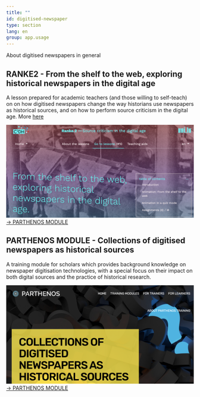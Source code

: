 ```yaml
---
title: ""
id: digitised-newspaper
type: section
lang: en
group: app.usage
---
```


About digitised newspapers in general

<!-- more -->

## RANKE2 - From the shelf to the web, exploring historical newspapers in the digital age


A lesson prepared for academic teachers (and those willing to self-teach) on on how digitised newspapers change the way historians use newspapers as historical sources, and on how to perform source criticism in the digital age. More [here](https://ranke2.uni.lu/u/exploring-historical-newspapers/)

<a class="d-block image-link"
  style="max-width:400px;"
  href='https://ranke2.uni.lu/u/exploring-historical-newspapers/'
  title='PARTHENOS MODULE'>
  <img src="/assets/images/FZ_ranke2.png" class="d-block mb-1" />
  &rarr; PARTHENOS MODULE
</a>


## PARTHENOS MODULE - Collections of digitised newspapers as historical sources

A training module for scholars which provides background knowledge on newspaper digitisation technologies, with a special focus on their impact on both digital sources and the practice of historical research.

<a class="d-block image-link"
  style="max-width:400px;"
  href='https://training.parthenos-project.eu/sample-page/digital-humanities-research-questions-and-methods/collections-of-digital-newspapers-as-historical-sources/'
  title='PARTHENOS MODULE'>
  <img src="/assets/images/FZ_parthenos.png" class="d-block mb-1" />
  &rarr; PARTHENOS MODULE
</a>
